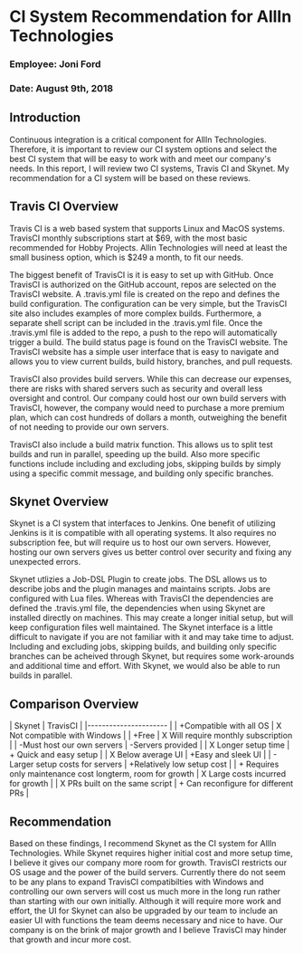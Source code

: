 # CI System Recommendation for AllIn Technologies
### Employee: Joni Ford
### Date: August 9th, 2018

## Introduction
Continuous integration is a critical component for AllIn Technologies. Therefore, it is important to review our CI system options and select the best CI system that will be easy to work with and meet our company's needs. In this report, I will review two CI systems, Travis CI and Skynet. My recommendation for a CI system will be based on these reviews.

## Travis CI Overview
Travis CI is a web based system that supports Linux and MacOS systems. TravisCI monthly subscriptions start at $69, with the most basic recommended for Hobby Projects. Allin Technologies will need at least the small business option, which is $249 a month, to fit our needs.

The biggest benefit of TravisCI is it is easy to set up with GitHub. Once TravisCI is authorized on the GitHub account, repos are selected on the TravisCI website. A .travis.yml file is created on the repo and defines the build configuration. The configuration can be very simple, but the TravisCI site also includes examples of more complex builds. Furthermore, a separate shell script can be included in the .travis.yml file. Once the .travis.yml file is added to the repo, a push to the repo will automatically trigger a build. The build status page is found on the TravisCI website. The TravisCI website has a simple user interface that is easy to navigate and allows you to view current builds, build history, branches, and pull requests.

TravisCI also provides build servers. While this can decrease our expenses, there are risks with shared servers such as security and overall less oversight and control. Our company could host our own build servers with TravisCI, however, the company would need to purchase a more premium plan, which can cost hundreds of dollars a month, outweighing the benefit of not needing to provide our own servers.

TravisCI also include a build matrix function. This allows us to split test builds and run in parallel, speeding up the build. Also more specific functions include including and excluding jobs, skipping builds by simply using a specific commit message, and building only specific branches.

## Skynet Overview
Skynet is a CI system that interfaces to Jenkins. One benefit of utilizing Jenkins is it is compatible with all operating systems. It also requires no subscription fee, but will require us to host our own servers. However, hosting our own servers gives us better control over security and fixing any unexpected errors.

Skynet utlizies a Job-DSL Plugin to create jobs. The DSL allows us to describe jobs and the plugin manages and maintains scripts. Jobs are configured with Lua files. Whereas with TravisCI the dependencies are defined the .travis.yml file, the dependencies when using Skynet are installed directly on machines. This may create a longer initial setup, but will keep configuration files well maintained. The Skynet interface is a little difficult to navigate if you are not familiar with it and may take time to adjust. Including and excluding jobs, skipping builds, and building only specific branches can be acheived through Skynet, but requires some work-arounds and additional time and effort. With Skynet, we would also be able to run builds in parallel.

## Comparison Overview
| Skynet | TravisCI |
|---------------------- |
| +Compatible with all OS | X Not compatible with Windows |
| +Free   | X Will require monthly subscription  |
| -Must host our own servers   | -Servers provided  |
| X Longer setup time   | + Quick and easy setup  |
| X Below average UI   |  +Easy and sleek UI |
| - Larger setup costs for servers | +Relatively low setup cost |
| + Requires only maintenance cost longterm, room for growth   |  X Large costs incurred for growth |
| X PRs built on the same script   |  + Can reconfigure for different PRs |

## Recommendation
Based on these findings, I recommend Skynet as the CI system for AllIn Technologies. While Skynet requires higher initial cost and more setup time, I believe it gives our company more room for growth. TravisCI restricts our OS usage and the power of the build servers. Currently there do not seem to be any plans to expand TravisCI compatibilties with Windows and controlling our own servers will cost us much more in the long run rather than starting with our own initially. Although it will require more work and effort, the UI for Skynet can also be upgraded by our team to include an easier UI with functions the team deems necessary and nice to have. Our company is on the brink of major growth and I believe TravisCI may hinder that growth and incur more cost.
